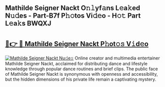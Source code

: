 ## Mathilde Seigner Nackt O𝚗𝚕yf𝚊ns L𝚎a𝚔ed N𝚞𝚍es - Part-B7f P𝚑𝚘tos Vi𝚍𝚎o - H𝚘𝚝 Part L𝚎a𝚔s BWQXJ

# <h2><a href="http://kf4aqvl.oniu.top/?m=Mathilde+Seigner+Nackt">🔗👉 🔴 Mathilde Seigner Nackt P𝚑ot𝚘𝚜 V𝚒d𝚎o</a></h2>

[![Mathilde Seigner Nackt Nu𝚍e𝚜](https://i.imgur.com/0qMVB7G.gif)](http://kf4aqvl.oniu.top/?m=Mathilde+Seigner+Nackt)
Online creator and multimedia entertainer Mathilde Seigner Nackt, acclaimed for distributing dance and lifestyle knowledge through popular dance routines and brief clips. The public face of Mathilde Seigner Nackt is synonymous with openness and accessibility, but the hidden dimensions of his private life remain a captivating mystery.  
